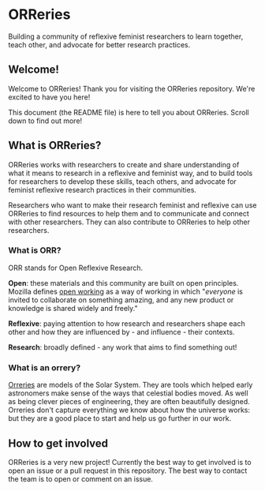 # ORReries

Building a community of reflexive feminist researchers to learn together, teach other, and advocate for better research practices. 

## Welcome!

Welcome to ORReries! Thank you for visiting the ORReries repository. We're excited to have you here!

This document (the README file) is here to tell you about ORReries. Scroll down to find out more!

## What is ORReries?
ORReries works with researchers to create and share understanding of what it means to research in a reflexive and feminist way, and to build tools for researchers to develop these skills, teach others, and advocate for feminist reflexive research practices in their communities.

Researchers who want to make their research feminist and reflexive can use ORReries to find resources to help them and to communicate and connect with other researchers. 
They can also contribute to ORReries to help other researchers.

### What is ORR?
ORR stands for Open Reflexive Research.

**Open**: these materials and this community are built on open principles. 
Mozilla defines [open working](https://mozilla.github.io/open-leadership-training-series/) as a way of working in which "_everyone_ is invited to collaborate on something amazing, and any new product or knowledge is shared widely and freely."

**Reflexive**: paying attention to how research and researchers shape each other and how they are influenced by - and influence - their contexts.

**Research**: broadly defined - any work that aims to find something out!

### What is an orrery?
[Orreries](https://en.wikipedia.org/wiki/Orrery) are models of the Solar System. 
They are tools which helped early astronomers make sense of the ways that celestial bodies moved.
As well as being clever pieces of engineering, they are often beautifully designed.
Orreries don't capture everything we know about how the universe works: but they are a good place to start and help us go further in our work. 

## How to get involved
ORReries is a very new project! 
Currently the best way to get involved is to open an issue or a pull request in this repository. 
The best way to contact the team is to open or comment on an issue.
